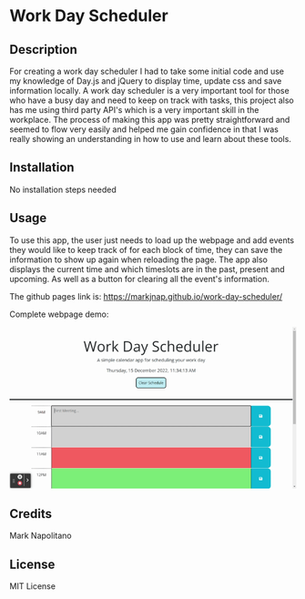 # Work Day Scheduler

## Description

For creating a work day scheduler I had to take some initial code and use my knowledge of Day.js and jQuery to display time, update css and save information locally. A work day scheduler is a very important tool for those who have a busy day and need to keep on track with tasks, this project also has me using third party API's which is a very important skill in the workplace. The process of making this app was pretty straightforward and seemed to flow very easily and helped me gain confidence in that I was really showing an understanding in how to use and learn about these tools.

## Installation

No installation steps needed

## Usage

To use this app, the user just needs to load up the webpage and add events they would like to keep track of for each block of time, they can save the information to show up again when reloading the page. The app also displays the current time and which timeslots are in the past, present and upcoming. As well as a button for clearing all the event's information.

The github pages link is: https://markjnap.github.io/work-day-scheduler/

Complete webpage demo:

[<img src="/assets/images/work-day-scheduler-demo.gif" alt="Work Day Scheduler Demo"/>](/assets/images/work-day-scheduler-demo.gif)

## Credits

Mark Napolitano

## License

MIT License